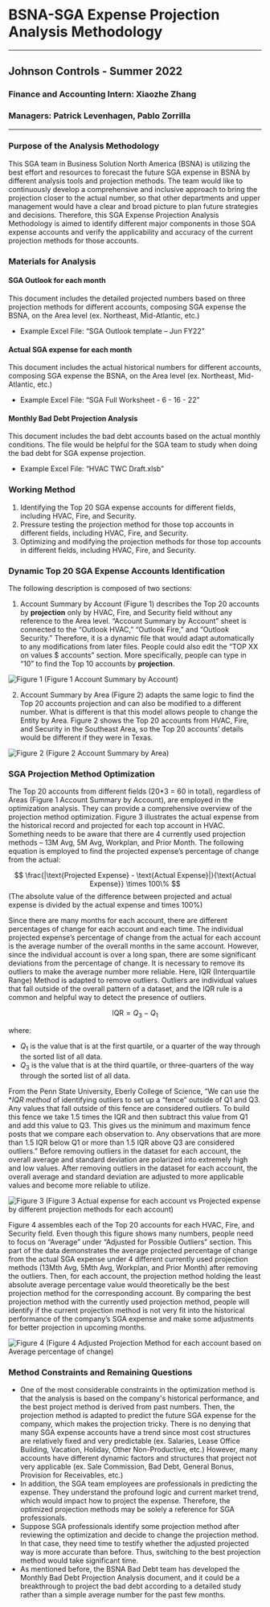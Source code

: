 # BSNA-SGA Expense Projection Analysis Methodology
---
## Johnson Controls - Summer 2022
### Finance and Accounting Intern: Xiaozhe Zhang
### Managers: Patrick Levenhagen, Pablo Zorrilla
---
### Purpose of the Analysis Methodology
This SGA team in Business Solution North America (BSNA) is utilizing the best effort and resources to forecast the future SGA expense in BSNA by different analysis tools and projection methods. The team would like to continuously develop a comprehensive and inclusive approach to bring the projection closer to the actual number, so that other departments and upper management would have a clear and broad picture to plan future strategies and decisions. Therefore, this SGA Expense Projection Analysis Methodology is aimed to identify different major components in those SGA expense accounts and verify the applicability and accuracy of the current projection methods for those accounts.

### Materials for Analysis
#### SGA Outlook for each month
This document includes the detailed projected numbers based on three projection methods for different accounts, composing SGA expense the BSNA, on the Area level (ex. Northeast, Mid-Atlantic, etc.)
- Example Excel File: “SGA Outlook template – Jun FY22”

#### Actual SGA expense for each month
This document includes the actual historical numbers for different accounts, composing SGA expense the BSNA, on the Area level (ex. Northeast, Mid-Atlantic, etc.)
- Example Excel File: “SGA Full Worksheet - 6 - 16 - 22”

#### Monthly Bad Debt Projection Analysis
This document includes the bad debt accounts based on the actual monthly conditions. The file would be helpful for the SGA team to study when doing the bad debt for SGA expense projection. 
- Example Excel File: “HVAC TWC Draft.xlsb”

### Working Method
1. Identifying the Top 20 SGA expense accounts for different fields, including HVAC, Fire, and Security.
2. Pressure testing the projection method for those top accounts in different fields, including HVAC, Fire, and Security.
3. Optimizing and modifying the projection methods for those top accounts in different fields, including HVAC, Fire, and Security.

### Dynamic Top 20 SGA Expense Accounts Identification
The following description is composed of two sections: 
1. Account Summary by Account (Figure 1) describes the Top 20 accounts by **projection** only by HVAC, Fire, and Security field without any reference to the Area level. “Account Summary by Account” sheet is connected to the “Outlook HVAC,” “Outlook Fire,” and “Outlook Security.” Therefore, it is a dynamic file that would adapt automatically to any modifications from later files. People could also edit the “TOP XX on values $ accounts” section. More specifically, people can type in “10” to find the Top 10 accounts by **projection**.
 
 ![Figure 1](Figure/Figure1.png)
(Figure 1 Account Summary by Account)

2. Account Summary by Area (Figure 2) adapts the same logic to find the Top 20 accounts projection and can also be modified to a different number. What is different is that this model allows people to change the Entity by Area. Figure 2 shows the Top 20 accounts from HVAC, Fire, and Security in the Southeast Area, so the Top 20 accounts’ details would be different if they were in Texas.


![Figure 2](Figure/Figure2.png)
(Figure 2 Account Summary by Area)
 
### SGA Projection Method Optimization
The Top 20 accounts from different fields (20*3 = 60 in total), regardless of Areas (Figure 1 Account Summary by Account), are employed in the optimization analysis. They can provide a comprehensive overview of the projection method optimization. Figure 3 illustrates the actual expense from the historical record and projected for each top account in HVAC. Something needs to be aware that there are 4 currently used projection methods – 13M Avg, 5M Avg, Workplan, and Prior Month. The following equation is employed to find the projected expense’s percentage of change from the actual: 

$$
\frac{|\text{Projected Expense} - \text{Actual Expense}|}{\text{Actual Expense}} \times 100\%
$$
(The absolute value of the difference between projected and actual expense is divided by the actual expense and times 100%)

Since there are many months for each account, there are different percentages of change for each account and each time. The individual projected expense’s percentage of change from the actual for each account is the average number of the overall months in the same account. However, since the individual account is over a long span, there are some significant deviations from the percentage of change. It is necessary to remove its outliers to make the average number more reliable. Here, IQR (Interquartile Range) Method is adapted to remove outliers. Outliers are individual values that fall outside of the overall pattern of a dataset, and the IQR rule is a common and helpful way to detect the presence of outliers.



$$
\text{IQR} = Q_3 - Q_1
$$

where:

- $Q_1$ is the value that is at the first quartile, or a quarter of the way through the sorted list of all data.
- $Q_3$ is the value that is at the third quartile, or three-quarters of the way through the sorted list of all data.

From the Penn State University, Eberly College of Science, “We can use the **IQR method* of identifying outliers to set up a “fence” outside of Q1 and Q3. Any values that fall outside of this fence are considered outliers. To build this fence we take 1.5 times the IQR and then subtract this value from Q1 and add this value to Q3. This gives us the minimum and maximum fence posts that we compare each observation to. Any observations that are more than 1.5 IQR below Q1 or more than 1.5 IQR above Q3 are considered outliers.”
Before removing outliers in the dataset for each account, the overall average and standard deviation are polarized into extremely high and low values. After removing outliers in the dataset for each account, the overall average and standard deviation are adjusted to more applicable values and become more reliable to utilize.

 ![Figure 3](Figure/Figure3.png)
(Figure 3 Actual expense for each account vs Projected expense by different projection methods for each account)

Figure 4 assembles each of the Top 20 accounts for each HVAC, Fire, and Security field. Even though this figure shows many numbers, people need to focus on “Average” under “Adjusted for Possible Outliers” section. This part of the data demonstrates the average projected percentage of change from the actual SGA expense under 4 different currently used projection methods (13Mth Avg, 5Mth Avg, Workplan, and Prior Month) after removing the outliers. Then, for each account, the projection method holding the least absolute average percentage value would theoretically be the best projection method for the corresponding account. By comparing the best projection method with the currently used projection method, people will identify if the current projection method is not very fit into the historical performance of the company’s SGA expense and make some adjustments for better projection in upcoming months.

![Figure 4](Figure/Figure4.png)
(Figure 4 Adjusted Projection Method for each account based on Average percentage of change)

### Method Constraints and Remaining Questions
- One of the most considerable constraints in the optimization method is that the analysis is based on the company's historical performance, and the best project method is derived from past numbers. Then, the projection method is adapted to predict the future SGA expense for the company, which makes the projection tricky. There is no denying that many SGA expense accounts have a trend since most cost structures are relatively fixed and very predictable (ex. Salaries, Lease Office Building, Vacation, Holiday, Other Non-Productive, etc.) However, many accounts have different dynamic factors and structures that project not very applicable (ex. Sale Commission, Bad Debt, General Bonus, Provision for Receivables, etc.)
- In addition, the SGA team employees are professionals in predicting the expense. They understand the profound logic and current market trend, which would impact how to project the expense. Therefore, the optimized projection methods may be solely a reference for SGA professionals. 
- Suppose SGA professionals identify some projection method after reviewing the optimization and decide to change the projection method. In that case, they need time to testify whether the adjusted projected way is more accurate than before. Thus, switching to the best projection method would take significant time.
- As mentioned before, the BSNA Bad Debt team has developed the Monthly Bad Debt Projection Analysis document, and it could be a breakthrough to project the bad debt according to a detailed study rather than a simple average number for the past few months. 
